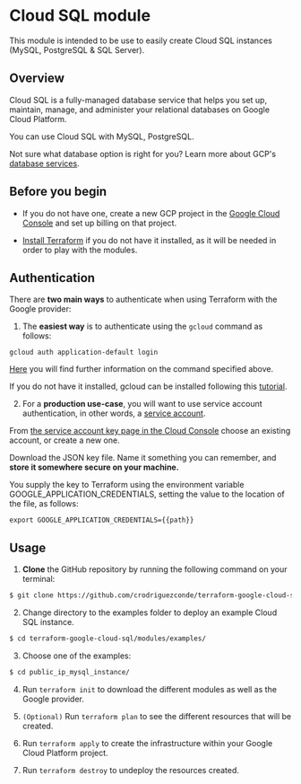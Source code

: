 # Cloud SQL module

This module is intended to be use to easily create Cloud SQL instances (MySQL, PostgreSQL & SQL Server).

## Overview

Cloud SQL is a fully-managed database service that helps you set up, maintain, manage, and administer your relational databases on Google Cloud Platform.

You can use Cloud SQL with MySQL, PostgreSQL.

Not sure what database option is right for you? Learn more about GCP's [database services](https://cloud.google.com/products/databases).

## Before you begin

- If you do not have one, create a new GCP project in the [Google Cloud Console]() and set up billing on that project.

- [Install Terraform](https://learn.hashicorp.com/tutorials/terraform/install-cli) if you do not have it installed, as it will be needed in order to play with the modules.  

## Authentication

There are **two main ways** to authenticate when using Terraform with the Google provider:

1. The **easiest way** is to authenticate using the `gcloud` command as follows:

```
gcloud auth application-default login
```

[Here](https://cloud.google.com/sdk/gcloud/reference/auth/application-default) you will find further information on the command specified above. 

If you do not have it installed, gcloud can be installed following this [tutorial](https://cloud.google.com/sdk/docs/install). 

2. For a **production use-case**, you will want to use service account authentication, in other words, a [service account](https://cloud.google.com/docs/authentication/getting-started).

From [the service account key page in the Cloud Console](https://console.cloud.google.com/apis/credentials/serviceaccountkey) choose an existing account, or create a new one. 

Download the JSON key file. Name it something you can remember, and **store it somewhere secure on your machine.**

You supply the key to Terraform using the environment variable GOOGLE_APPLICATION_CREDENTIALS, setting the value to the location of the file, as follows:

```
export GOOGLE_APPLICATION_CREDENTIALS={{path}}
```

## Usage

1. **Clone** the GitHub repository by running the following command on your terminal:

```bash
$ git clone https://github.com/crodriguezconde/terraform-google-cloud-sql.git
```

2. Change directory to the examples folder to deploy an example Cloud SQL instance.

```bash
$ cd terraform-google-cloud-sql/modules/examples/
```

3. Choose one of the examples:

```bash
$ cd public_ip_mysql_instance/
```

4. Run `terraform init` to download the different modules as well as the Google provider.

5. `(Optional)` Run `terraform plan` to see the different resources that will be created.

6. Run `terraform apply` to create the infrastructure within your Google Cloud Platform project.

7. Run `terraform destroy` to undeploy the resources created.




